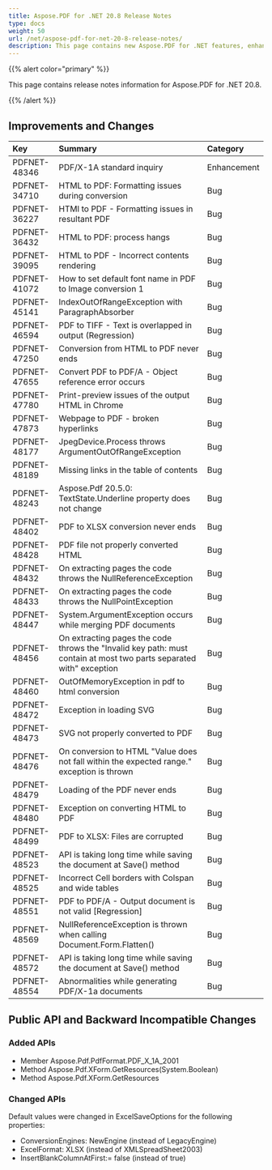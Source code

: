 ```yaml
---
title: Aspose.PDF for .NET 20.8 Release Notes
type: docs
weight: 50
url: /net/aspose-pdf-for-net-20-8-release-notes/
description: This page contains new Aspose.PDF for .NET features, enhancement, and bug fixes in 2020, version 20.8. 
---
```


{{% alert color="primary" %}}

This page contains release notes information for Aspose.PDF for .NET 20.8.

{{% /alert %}}

## **Improvements and Changes**

|**Key**|**Summary**|**Category**|
| :- | :- | :- |
|PDFNET-48346| PDF/X-1A standard inquiry|Enhancement|
|PDFNET-34710| HTML to PDF: Formatting issues during conversion| Bug|
|PDFNET-36227|HTMl to PDF - Formatting issues in resultant PDF| Bug|
|PDFNET-36432| HTML to PDF: process hangs| Bug|
|PDFNET-39095| HTML to PDF - Incorrect contents rendering| Bug|
|PDFNET-41072| How to set default font name in PDF to Image conversion 1|Bug|
|PDFNET-45141| IndexOutOfRangeException with ParagraphAbsorber| Bug|
|PDFNET-46594| PDF to TIFF - Text is overlapped in output (Regression)| Bug|
|PDFNET-47250| Conversion from HTML to PDF never ends| Bug|
|PDFNET-47655| Convert PDF to PDF/A - Object reference error occurs| Bug|
|PDFNET-47780| Print-preview issues of the output HTML in Chrome| Bug|
|PDFNET-47873| Webpage to PDF - broken hyperlinks| Bug|
|PDFNET-48177| JpegDevice.Process throws ArgumentOutOfRangeException|Bug|
|PDFNET-48189| Missing links in the table of contents| Bug|
|PDFNET-48243| Aspose.Pdf 20.5.0: TextState.Underline property does not change| Bug|
|PDFNET-48402| PDF to XLSX conversion never ends |Bug|
|PDFNET-48428| PDF file not properly converted HTML |Bug|
|PDFNET-48432| On extracting pages the code throws the NullReferenceException| Bug|
|PDFNET-48433| On extracting pages the code throws the NullPointException| Bug|
|PDFNET-48447| System.ArgumentException occurs while merging PDF documents| Bug|
|PDFNET-48456| On extracting pages the code throws the "Invalid key path: must contain at most two parts separated with" exception| Bug|
|PDFNET-48460| OutOfMemoryException in pdf to html conversion| Bug|
|PDFNET-48472| Exception in loading SVG| Bug|
|PDFNET-48473| SVG not properly converted to PDF| Bug|
|PDFNET-48476| On conversion to HTML "Value does not fall within the expected range." exception is thrown| Bug|
|PDFNET-48479| Loading of the PDF never ends| Bug|
|PDFNET-48480| Exception on converting HTML to PDF |Bug|
|PDFNET-48499| PDF to XLSX: Files are corrupted| Bug|
|PDFNET-48523| API is taking long time while saving the document at Save() method|Bug|
|PDFNET-48525| Incorrect Cell borders with Colspan and wide tables |Bug|
|PDFNET-48551| PDF to PDF/A - Output document is not valid [Regression]| Bug|
|PDFNET-48569| NullReferenceException is thrown when calling Document.Form.Flatten()| Bug|
|PDFNET-48572| API is taking long time while saving the document at Save() method|Bug|
|PDFNET-48554| Abnormalities while generating PDF/X-1a documents|Bug|

## Public API and Backward Incompatible Changes

### Added APIs

* Member Aspose.Pdf.PdfFormat.PDF_X_1A_2001
* Method Aspose.Pdf.XForm.GetResources(System.Boolean)
* Method Aspose.Pdf.XForm.GetResources

### Changed APIs

Default values were changed in ExcelSaveOptions for the following properties:

* ConversionEngines: NewEngine (instead of LegacyEngine)
* ExcelFormat: XLSX (instead of XMLSpreadSheet2003)
* InsertBlankColumnAtFirst:= false (instead of true)

